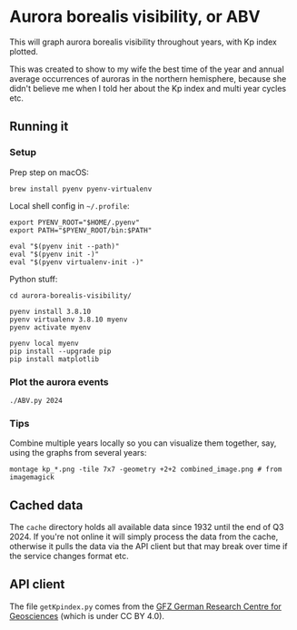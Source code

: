 # Aurora borealis visibility, or ABV

This will graph aurora borealis visibility throughout years, with Kp index plotted.

This was created to show to my wife the best time of the year and annual average occurrences of auroras in the northern hemisphere, because she didn't believe me when I told her about the Kp index and multi year cycles etc.

## Running it

### Setup

Prep step on macOS:

```
brew install pyenv pyenv-virtualenv
```

Local shell config in `~/.profile`:

```
export PYENV_ROOT="$HOME/.pyenv"
export PATH="$PYENV_ROOT/bin:$PATH"

eval "$(pyenv init --path)"
eval "$(pyenv init -)"
eval "$(pyenv virtualenv-init -)"
```

Python stuff:

```
cd aurora-borealis-visibility/

pyenv install 3.8.10
pyenv virtualenv 3.8.10 myenv
pyenv activate myenv

pyenv local myenv
pip install --upgrade pip
pip install matplotlib
```

### Plot the aurora events

```
./ABV.py 2024
```

### Tips

Combine multiple years locally so you can visualize them together, say, using the graphs from several years:

```
montage kp_*.png -tile 7x7 -geometry +2+2 combined_image.png # from imagemagick
```

## Cached data

The `cache` directory holds all available data since 1932 until the end of Q3 2024. If you're not online it will simply process the data from the cache, otherwise it pulls the data via the API client but that may break over time if the service changes format etc.

## API client

The file `getKpindex.py` comes from the [GFZ German Research Centre for Geosciences](https://kp.gfz-potsdam.de/en/data) (which is under CC BY 4.0).
 